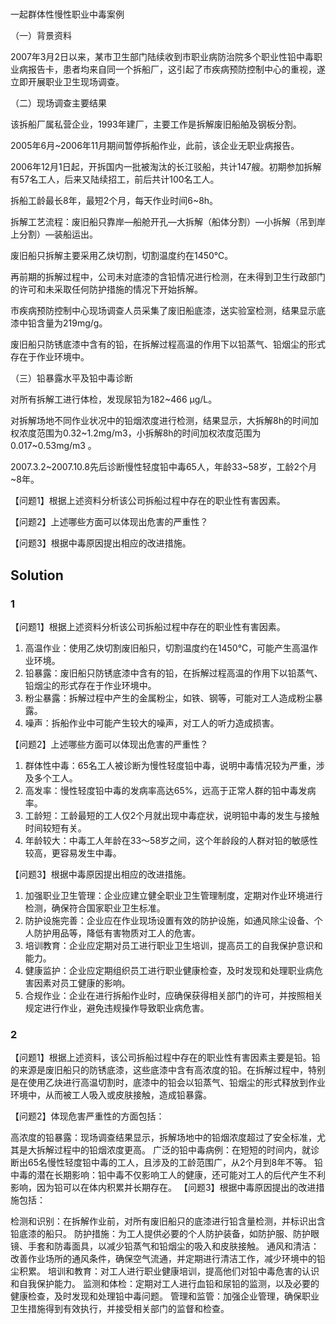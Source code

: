 #

一起群体性慢性职业中毒案例

（一）背景资料

2007年3月2日以来，某市卫生部门陆续收到市职业病防治院多个职业性铅中毒职业病报告卡，患者均来自同一个拆船厂，这引起了市疾病预防控制中心的重视，遂立即开展职业卫生现场调查。

（二）现场调查主要结果

该拆船厂属私营企业，1993年建厂，主要工作是拆解废旧船舶及钢板分割。

2005年6月~2006年11月期间暂停拆船作业，此前，该企业无职业病报告。

2006年12月1日起，开拆国内一批被淘汰的长江驳船，共计147艘。初期参加拆解有57名工人，后来又陆续招工，前后共计100名工人。

拆船工龄最长8年，最短2个月，每天作业时间6~8h。

拆解工艺流程：废旧船只靠岸—船舱开孔—大拆解（船体分割）—小拆解（吊到岸上分割）—装船运出。

废旧船只拆解主要采用乙炔切割，切割温度约在1450℃。

再前期的拆解过程中，公司未对底漆的含铅情况进行检测，在未得到卫生行政部门的许可和未采取任何防护措施的情况下开始拆解。

市疾病预防控制中心现场调查人员采集了废旧船底漆，送实验室检测，结果显示底漆中铅含量为219mg/g。

废旧船只防锈底漆中含有的铅，在拆解过程高温的作用下以铅蒸气、铅烟尘的形式存在于作业环境中。

（三）铅暴露水平及铅中毒诊断

对所有拆解工进行体检，发现尿铅为182~466 μg/L。

对拆解场地不同作业状况中的铅烟浓度进行检测，结果显示，大拆解8h的时间加权浓度范围为0.32~1.2mg/m3，小拆解8h的时间加权浓度范围为0.017~0.53mg/m3 。

2007.3.2~2007.10.8先后诊断慢性轻度铅中毒65人，年龄33~58岁，工龄2个月~8年。

【问题1】根据上述资料分析该公司拆船过程中存在的职业性有害因素。

【问题2】上述哪些方面可以体现出危害的严重性？

【问题3】根据中毒原因提出相应的改进措施。

## Solution

### 1

【问题1】根据上述资料分析该公司拆船过程中存在的职业性有害因素。

1. 高温作业：使用乙炔切割废旧船只，切割温度约在1450℃，可能产生高温作业环境。
2. 铅暴露：废旧船只防锈底漆中含有的铅，在拆解过程高温的作用下以铅蒸气、铅烟尘的形式存在于作业环境中。
3. 粉尘暴露：拆解过程中产生的金属粉尘，如铁、钢等，可能对工人造成粉尘暴露。
4. 噪声：拆船作业中可能产生较大的噪声，对工人的听力造成损害。

【问题2】上述哪些方面可以体现出危害的严重性？

1. 群体性中毒：65名工人被诊断为慢性轻度铅中毒，说明中毒情况较为严重，涉及多个工人。
2. 高发率：慢性轻度铅中毒的发病率高达65%，远高于正常人群的铅中毒发病率。
3. 工龄短：工龄最短的工人仅2个月就出现中毒症状，说明铅中毒的发生与接触时间较短有关。
4. 年龄较大：中毒工人年龄在33～58岁之间，这个年龄段的人群对铅的敏感性较高，更容易发生中毒。

【问题3】根据中毒原因提出相应的改进措施。

1. 加强职业卫生管理：企业应建立健全职业卫生管理制度，定期对作业环境进行检测，确保符合国家职业卫生标准。
2. 防护设施完善：企业应在作业现场设置有效的防护设施，如通风除尘设备、个人防护用品等，降低有害物质对工人的危害。
3. 培训教育：企业应定期对员工进行职业卫生培训，提高员工的自我保护意识和能力。
4. 健康监护：企业应定期组织员工进行职业健康检查，及时发现和处理职业病危害因素对员工健康的影响。
5. 合规作业：企业在进行拆船作业时，应确保获得相关部门的许可，并按照相关规定进行作业，避免违规操作导致职业病危害。

### 2

【问题1】根据上述资料，该公司拆船过程中存在的职业性有害因素主要是铅。铅的来源是废旧船只的防锈底漆，这些底漆中含有高浓度的铅。在拆解过程中，特别是在使用乙炔进行高温切割时，底漆中的铅会以铅蒸气、铅烟尘的形式释放到作业环境中，从而被工人吸入或皮肤接触，造成铅暴露。

【问题2】体现危害严重性的方面包括：

高浓度的铅暴露：现场调查结果显示，拆解场地中的铅烟浓度超过了安全标准，尤其是大拆解过程中的铅烟浓度更高。
广泛的铅中毒病例：在短短的时间内，就诊断出65名慢性轻度铅中毒的工人，且涉及的工龄范围广，从2个月到8年不等。
铅中毒的潜在长期影响：铅中毒不仅影响工人的健康，还可能对工人的后代产生不利影响，因为铅可以在体内积累并长期存在。
【问题3】根据中毒原因提出的改进措施包括：

检测和识别：在拆解作业前，对所有废旧船只的底漆进行铅含量检测，并标识出含铅底漆的船只。
防护措施：为工人提供必要的个人防护装备，如防护服、防护眼镜、手套和防毒面具，以减少铅蒸气和铅烟尘的吸入和皮肤接触。
通风和清洁：改善作业场所的通风条件，确保空气流通，并定期进行清洁工作，减少环境中的铅尘积累。
培训和教育：对工人进行职业健康培训，提高他们对铅中毒危害的认识和自我保护能力。
监测和体检：定期对工人进行血铅和尿铅的监测，以及必要的健康检查，及时发现和处理铅中毒问题。
管理和监管：加强企业管理，确保职业卫生措施得到有效执行，并接受相关部门的监督和检查。
